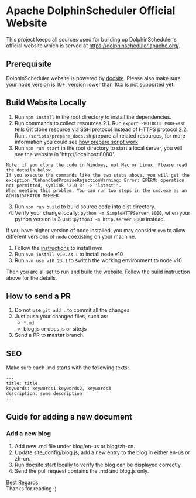 # Apache DolphinScheduler Official Website

This project keeps all sources used for building up DolphinScheduler's official website which is served at https://dolphinscheduler.apache.org/.

## Prerequisite

DolphinScheduler website is powered by [docsite](https://github.com/chengshiwen/docsite-ext). Please also make sure your
node version is 10+, version lower than 10.x is not supported yet.

## Build Website Locally 

1. Run `npm install` in the root directory to install the dependencies.
2. Run commands to collect resources
   2.1. Run `export PROTOCOL_MODE=ssh` tells Git clone resource via SSH protocol instead of HTTPS protocol
   2.2. Run `./scripts/prepare_docs.sh` prepare all related resources, for more information you could see [how prepare script work](HOW_PREPARE_WOKR.md)
3. Run `npm run start` in the root directory to start a local server, you will see the website in 'http://localhost:8080'.

```
Note: if you clone the code in Windows, not Mac or Linux. Please read the details below.
If you execute the commands like the two steps above, you will get the exception "UnhandledPromiseRejectionWarning: Error: EPERM: operation not permitted, symlink '2.0.3' -> 'latest'".
When meeting this problem. You can run two steps in the cmd.exe as an ADMINISTRATOR MEMBER.
```

3. Run `npm run build` to build source code into dist directory.
4. Verify your change locally: `python -m SimpleHTTPServer 8000`, when your python version is 3 use :`python3 -m http.server 8000` instead.

If you have higher version of node installed, you may consider `nvm` to allow different versions of `node` coexisting on your machine.

1. Follow the [instructions](http://nvm.sh) to install nvm
2. Run `nvm install v10.23.1` to install node v10
3. Run `nvm use v10.23.1` to switch the working environment to node v10

Then you are all set to run and build the website. Follow the build instruction above for the details.


## How to send a PR

1. Do not use `git add .` to commit all the changes.
2. Just push your changed files, such as:
    * `*.md`
	* blog.js or docs.js or site.js
3. Send a PR to **master** branch.

## SEO

Make sure each .md starts with the following texts:

```
---
title: title
keywords: keywords1,keywords2, keywords3
description: some description
---
```


## Guide for adding a new document

### Add a new blog

1. Add new .md file under blog/en-us or blog/zh-cn. 
2. Update site_config/blog.js, add a new entry to the blog in either en-us or zh-cn.
3. Run docsite start locally to verify the blog can be displayed correctly.
4. Send the pull request contains the .md and blog.js only.

Best Regards.  
				Thanks for reading :)
